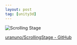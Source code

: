 ```yaml
---
layout: post
tag: [unity3d]
---
```


![Scrolling Stage](http://uranuno.github.io/ScrollingStage/out.gif)

[uranuno/ScrollingStage - GitHub](https://github.com/uranuno/ScrollingStage)
